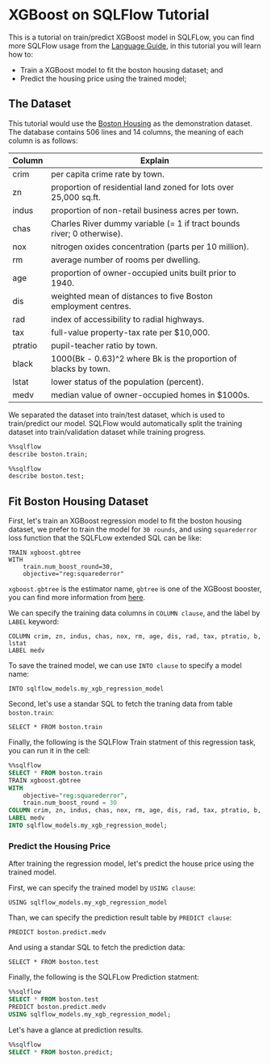 # XGBoost on SQLFlow Tutorial

This is a tutorial on train/predict XGBoost model in SQLFLow, you can find more SQLFlow usage from the [Language Guide](/doc/language_guide.md), in this tutorial you will learn how to:
- Train a XGBoost model to fit the boston housing dataset; and
- Predict the housing price using the trained model;


## The Dataset

This tutorial would use the [Boston Housing](https://www.kaggle.com/c/boston-housing) as the demonstration dataset.
The database contains 506 lines and 14 columns, the meaning of each column is as follows:

Column | Explain 
-- | -- 
crim|per capita crime rate by town.
zn|proportion of residential land zoned for lots over 25,000 sq.ft.
indus|proportion of non-retail business acres per town.
chas|Charles River dummy variable (= 1 if tract bounds river; 0 otherwise).
nox|nitrogen oxides concentration (parts per 10 million).
rm|average number of rooms per dwelling.
age|proportion of owner-occupied units built prior to 1940.
dis|weighted mean of distances to five Boston employment centres.
rad|index of accessibility to radial highways.
tax|full-value property-tax rate per \$10,000.
ptratio|pupil-teacher ratio by town.
black|1000(Bk - 0.63)^2 where Bk is the proportion of blacks by town.
lstat|lower status of the population (percent).
medv|median value of owner-occupied homes in $1000s.

We separated the dataset into train/test dataset, which is used to train/predict our model. SQLFlow would automatically split the training dataset into train/validation dataset while training progress.

```sql
%%sqlflow
describe boston.train;
```

```sql
%%sqlflow
describe boston.test;
```

## Fit Boston Housing Dataset

First, let's train an XGBoost regression model to fit the boston housing dataset, we prefer to train the model for `30 rounds`,
and using `squarederror` loss function that the SQLFLow extended SQL can be like:

```
TRAIN xgboost.gbtree
WITH
    train.num_boost_round=30,
    objective="reg:squarederror"
```

`xgboost.gbtree` is the estimator name, `gbtree` is one of the XGBoost booster, you can find more information from [here](https://xgboost.readthedocs.io/en/latest/parameter.html#general-parameters).

We can specify the training data columns in `COLUMN clause`, and the label by `LABEL` keyword:

```
COLUMN crim, zn, indus, chas, nox, rm, age, dis, rad, tax, ptratio, b, lstat
LABEL medv
```

To save the trained model, we can use `INTO clause` to specify a model name:

```
INTO sqlflow_models.my_xgb_regression_model
```

Second, let's use a standar SQL to fetch the traning data from table `boston.train`:

```
SELECT * FROM boston.train
```

Finally, the following is the SQLFlow Train statment of this regression task, you can run it in the cell:

```sql
%%sqlflow
SELECT * FROM boston.train
TRAIN xgboost.gbtree
WITH
    objective="reg:squarederror",
    train.num_boost_round = 30
COLUMN crim, zn, indus, chas, nox, rm, age, dis, rad, tax, ptratio, b, lstat
LABEL medv
INTO sqlflow_models.my_xgb_regression_model;
```

### Predict the Housing Price
After training the regression model, let's predict the house price using the trained model.

First, we can specify the trained model by `USING clause`: 

```
USING sqlflow_models.my_xgb_regression_model
```

Than, we can specify the prediction result table by `PREDICT clause`:

```
PREDICT boston.predict.medv
```

And using a standar SQL to fetch the prediction data:

```
SELECT * FROM boston.test
```

Finally, the following is the SQLFLow Prediction statment:

```sql
%%sqlflow
SELECT * FROM boston.test
PREDICT boston.predict.medv
USING sqlflow_models.my_xgb_regression_model;
```

Let's have a glance at prediction results.

```sql
%%sqlflow
SELECT * FROM boston.predict;
```
